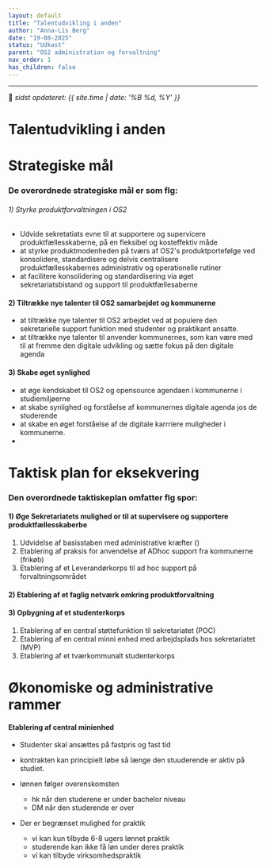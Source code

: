 ```yaml
---
layout: default
title: "Talentudvikling i anden"
author: "Anna-Lis Berg"
date: "19-08-2025"
status: "Udkast" 
parent: "OS2 administration og forvaltning"
nav_order: 1
has_children: false
---
```

---

📆 _sidst opdateret: {{ site.time | date: '%B %d, %Y' }}_

# Talentudvikling i anden

# Strategiske mål

### De overordnede strategiske mål er som flg:

###### 1) Styrke produktforvaltningen i OS2
- Udvide sekretatiats evne til at supportere og supervicere produktfællesskaberne, på en fleksibel og kosteffektiv måde
- at styrke produktmodenheden på tværs af OS2's produktportefølge ved konsolidere, standardisere og delvis centralisere produktfællesskabernes administrativ og operationelle rutiner
- at facilitere konsolidering og standardisering via øget sekretariatsbistand og support til produktfællesaberne
#### 2) Tiltrække nye talenter til OS2 samarbejdet og kommunerne
- at tiltrække nye talenter til OS2 arbejdet ved at populere den sekretarielle support funktion med studenter og praktikant ansatte.
- at tiltrække nye talenter til anvender kommunernes, som kan være med til at fremme den digitale udvikling og sætte fokus på den digitale agenda
   
#### 3) Skabe øget synlighed 
- at øge kendskabet til OS2 og opensource agendaen i kommunerne i studiemiljøerne
- at skabe synlighed og forståelse af kommunernes digitale agenda jos de studerende
- at skabe en øget forståelse af de digitale karrriere muligheder i kommunerne.
- 

# Taktisk plan for eksekvering



### Den overordnede taktiskeplan omfatter flg spor:

#### 1) Øge Sekretariatets mulighed or  til at supervisere og supportere produktfællesskaberbe 
1. Udvidelse af basisstaben med administrative kræfter ()
2. Etablering af praksis for anvendelse af ADhoc support fra kommunerne (frikøb) 
3. Etablering af et Leverandørkorps til ad hoc support på forvaltningsområdet

#### 2) Etablering af et faglig netværk omkring produktforvaltning


#### 3) Opbygning af et studenterkorps
1. Etablering af en central støttefunktion til sekretariatet (POC)
2. Etablering af en central minni enhed med arbejdsplads hos sekretariatet (MVP)
3. Etablering af et tværkommunalt studenterkorps 



# Økonomiske og administrative rammer 

####  Etablering af central minienhed
- Studenter skal ansættes på fastpris og fast tid
- kontrakten kan principielt løbe så længe den stuuderende er aktiv på studiet.

- lønnen følger overenskomsten 
  - hk når den studerene er under bachelor niveau
  - DM når den studerende er over
- Der er begrænset mulighed for praktik
  -  vi kan kun tilbyde 6-8 ugers lønnet praktik
  -  studerende kan ikke få løn under deres praktik
  -  vi kan tilbyde virksomhedspraktik